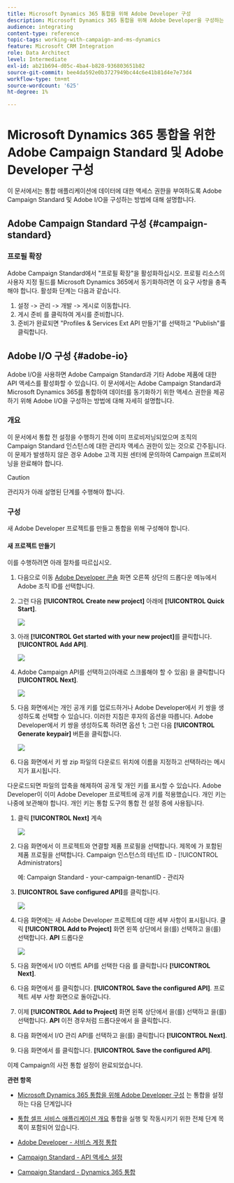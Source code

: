```yaml
---
title: Microsoft Dynamics 365 통합을 위해 Adobe Developer 구성
description: Microsoft Dynamics 365 통합을 위해 Adobe Developer을 구성하는 방법 알아보기
audience: integrating
content-type: reference
topic-tags: working-with-campaign-and-ms-dynamics
feature: Microsoft CRM Integration
role: Data Architect
level: Intermediate
exl-id: ab21b694-d05c-4ba4-b828-936803651b82
source-git-commit: bee4da592e0b3727949bc44c6e41b81d4e7e73d4
workflow-type: tm+mt
source-wordcount: '625'
ht-degree: 1%

---
```


# Microsoft Dynamics 365 통합을 위한 Adobe Campaign Standard 및 Adobe Developer 구성

이 문서에서는 통합 애플리케이션에 데이터에 대한 액세스 권한을 부여하도록 Adobe Campaign Standard 및 Adobe I/O을 구성하는 방법에 대해 설명합니다.

## Adobe Campaign Standard 구성 {#campaign-standard}

### 프로필 확장

Adobe Campaign Standard에서 &quot;프로필 확장&quot;을 활성화하십시오.   프로필 리소스의 사용자 지정 필드를 Microsoft Dynamics 365에서 동기화하려면 이 요구 사항을 충족해야 합니다.   활성화 단계는 다음과 같습니다.

1. 설정 -> 관리 -> 개발 -> 게시로 이동합니다.
1. 게시 준비 를 클릭하여 게시를 준비합니다.
1. 준비가 완료되면 &quot;Profiles &amp; Services Ext API 만들기&quot;를 선택하고 &quot;Publish&quot;를 클릭합니다.

## Adobe I/O 구성 {#adobe-io}

Adobe I/O을 사용하면 Adobe Campaign Standard과 기타 Adobe 제품에 대한 API 액세스를 활성화할 수 있습니다.   이 문서에서는 Adobe Campaign Standard과 Microsoft Dynamics 365를 통합하여 데이터를 동기화하기 위한 액세스 권한을 제공하기 위해 Adobe I/O을 구성하는 방법에 대해 자세히 설명합니다.

### 개요

이 문서에서 통합 전 설정을 수행하기 전에 이미 프로비저닝되었으며 조직의 Campaign Standard 인스턴스에 대한 관리자 액세스 권한이 있는 것으로 간주됩니다.  이 문제가 발생하지 않은 경우 Adobe 고객 지원 센터에 문의하여 Campaign 프로비저닝을 완료해야 합니다.

>[!CAUTION]
>
>관리자가 아래 설명된 단계를 수행해야 합니다.

### 구성

새 Adobe Developer 프로젝트를 만들고 통합을 위해 구성해야 합니다.

#### 새 프로젝트 만들기

이를 수행하려면 아래 절차를 따르십시오.

1. 다음으로 이동 [Adobe Developer 콘솔](https://console.adobe.io/home#) 화면 오른쪽 상단의 드롭다운 메뉴에서 Adobe 조직 ID를 선택합니다.

1. 그런 다음 **[!UICONTROL Create new project]** 아래에 **[!UICONTROL Quick Start]**.

   ![](assets/adobeIO1.png)

1. 아래 **[!UICONTROL Get started with your new project]**&#x200B;를 클릭합니다. **[!UICONTROL Add API]**.

   ![](assets/adobeIO2.png)

1. Adobe Campaign API를 선택하고(아래로 스크롤해야 할 수 있음) 을 클릭합니다 **[!UICONTROL Next]**.

   ![](assets/adobeIO3.png)

1. 다음 화면에서는 개인 공개 키를 업로드하거나 Adobe Developer에서 키 쌍을 생성하도록 선택할 수 있습니다. 이러한 지침은 후자의 옵션을 따릅니다. Adobe Developer에서 키 쌍을 생성하도록 하려면 옵션 1; 그런 다음 **[!UICONTROL Generate keypair]** 버튼을 클릭합니다.

   ![](assets/adobeIO4.png)

1. 다음 화면에서 키 쌍 zip 파일의 다운로드 위치에 이름을 지정하고 선택하라는 메시지가 표시됩니다.

다운로드되면 파일의 압축을 해제하여 공개 및 개인 키를 표시할 수 있습니다. Adobe Developer이 이미 Adobe Developer 프로젝트에 공개 키를 적용했습니다. 개인 키는 나중에 보관해야 합니다. 개인 키는 통합 도구의 통합 전 설정 중에 사용됩니다.

1. 클릭 **[!UICONTROL Next]** 계속

   ![](assets/adobeIO5.png)

1. 다음 화면에서 이 프로젝트와 연결할 제품 프로필을 선택합니다. 제목에 가 포함된 제품 프로필을 선택합니다. Campaign 인스턴스의 테넌트 ID - [!UICONTROL Administrators]

   예: Campaign Standard - your-campaign-tenantID - 관리자

1. **[!UICONTROL Save configured API]**&#x200B;를 클릭합니다.

   ![](assets/adobeIO6.png)

1. 다음 화면에는 새 Adobe Developer 프로젝트에 대한 세부 사항이 표시됩니다. 클릭 **[!UICONTROL Add to Project]** 화면 왼쪽 상단에서 을(를) 선택하고 을(를) 선택합니다. **API** 드롭다운

   ![](assets/adobeIO7.png)

1. 다음 화면에서 I/O 이벤트 API를 선택한 다음 를 클릭합니다 **[!UICONTROL Next]**.

1. 다음 화면에서 를 클릭합니다. **[!UICONTROL Save the configured API]**.  프로젝트 세부 사항 화면으로 돌아갑니다.

1. 이제 **[!UICONTROL Add to Project]** 화면 왼쪽 상단에서 을(를) 선택하고 을(를) 선택합니다. **API** 이전 경우처럼 드롭다운에서 을 클릭합니다.

1. 다음 화면에서 I/O 관리 API를 선택하고 을(를) 클릭합니다 **[!UICONTROL Next]**.

1. 다음 화면에서 를 클릭합니다. **[!UICONTROL Save the configured API]**.

이제 Campaign의 사전 통합 설정이 완료되었습니다.

**관련 항목**

* [Microsoft Dynamics 365 통합을 위해 Adobe Developer 구성](../../integrating/using/d365-acs-configure-adobe-io.md) 는 통합을 설정하는 다음 단계입니다
* [통합 셀프 서비스 애플리케이션 개요](../../integrating/using/d365-acs-self-service-app-quick-start-guide.md) 통합을 실행 및 작동시키기 위한 전체 단계 목록이 포함되어 있습니다.


* [Adobe Developer - 서비스 계정 통합](https://developer.adobe.com/developer-console/docs/guides/#!AdobeDocs/adobeio-auth/master/AuthenticationOverview/ServiceAccountIntegration.md)
* [Campaign Standard - API 액세스 설정](../../api/using/setting-up-api-access.md)
* [Campaign Standard - Dynamics 365 통합](../../integrating/using/d365-acs-configure-d365.md)
